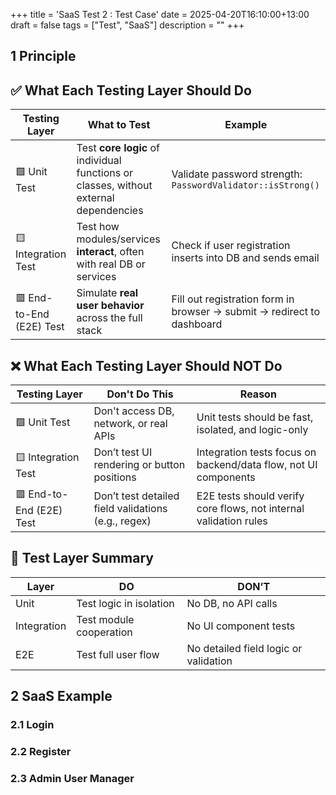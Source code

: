 +++
title = 'SaaS Test 2 : Test Case'
date = 2025-04-20T16:10:00+13:00
draft = false
tags = ["Test", "SaaS"]
description = ""
+++

## 1 Principle

## ✅ What Each Testing Layer Should Do

| Testing Layer | What to Test | Example |
|---------------|--------------|---------|
| 🟩 Unit Test | Test **core logic** of individual functions or classes, without external dependencies | Validate password strength: `PasswordValidator::isStrong()` |
| 🟨 Integration Test | Test how modules/services **interact**, often with real DB or services | Check if user registration inserts into DB and sends email |
| 🟥 End-to-End (E2E) Test | Simulate **real user behavior** across the full stack | Fill out registration form in browser → submit → redirect to dashboard |

## ❌ What Each Testing Layer Should NOT Do

| Testing Layer | Don't Do This | Reason |
|---------------|----------------|--------|
| 🟩 Unit Test | Don't access DB, network, or real APIs | Unit tests should be fast, isolated, and logic-only |
| 🟨 Integration Test | Don’t test UI rendering or button positions | Integration tests focus on backend/data flow, not UI components |
| 🟥 End-to-End (E2E) Test | Don’t test detailed field validations (e.g., regex) | E2E tests should verify core flows, not internal validation rules |

## 🧠 Test Layer Summary

| Layer | DO | DON’T |
|-------|-----|--------|
| Unit | Test logic in isolation | No DB, no API calls |
| Integration | Test module cooperation | No UI component tests |
| E2E | Test full user flow | No detailed field logic or validation |



## 2 SaaS Example

### 2.1 Login


### 2.2 Register


### 2.3 Admin User Manager
